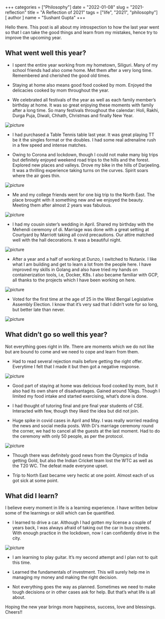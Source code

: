 +++
categories = ["Philosophy"]
date = "2022-01-08"
slug = "2021-reflection"
title = "A Reflection of 2021"
tags = ["life", "2021", "philosophy"]
[ author ]
  name = "Sushant Gupta"
+++

Hello there.
This post is all about my introspection to how the last year went so that I can take the good things and learn from my  mistakes, hence try to improve the upcoming year.

## What went well this year?

- I spent the entire year working from my hometown, Siliguri. 
Many of my school friends had also come home. 
Met them after a very long time. 
Remembered and cherished the good old times.

- Staying at home also means good food cooked by mom. 
Enjoyed the delicacies cooked by mom throughout the year.

- We celebrated all festivals of the year as well as each family member’s birthday at home. 
It was so great enjoying these moments with family after a long time. 
So many festivals throughout the calendar: Holi, Rakhi, Durga Puja, Diwali, Chhath, Christmas and finally New Year.

![picture](/img/2021_reflection/dp.jpg)

- I had purchased a Table Tennis table last year. It was great playing TT be it the singles format or the doubles. 
I had some real adrenaline rush in a few speed and intense matches.

- Owing to Corona and lockdown, though I could not make many big trips but definitely enjoyed weekend road trips to the hills and the forest. 
Explored new places and valleys.
Drove my bike in the hills of Darjeeling. 
It was a thrilling experience taking turns on the curves.
Spirit soars where the air goes thin.

![picture](/img/2021_reflection/hill.webp)

- Me and my college friends went for one big trip to the North East. 
The place brought with it something new and we enjoyed the beauty. Meeting them after almost 2 years was fabulous.

![picture](/img/2021_reflection/wfall.jpg)

- I had my cousin sister’s wedding in April. 
Shared my birthday with the Mehendi ceremony of di. 
Marriage was done with a great setting at Courtyard by Marriott taking all covid precautions. 
Our attire matched well with the hall decorations. 
It was a beautiful night.

![picture](/img/2021_reflection/wed.jpg)

- After a year and a half of working at Dunzo, I switched to Nutanix. 
I like what I am building and get to learn a lot from the people here. 
I have improved my skills in Golang and also have tried my hands on containerization tools, i.e, Docker, K8s. 
I also became familiar with GCP, all thanks to the projects which I have been working on here.

![picture](/img/2021_reflection/ntnx-goodies.jpeg)

- Voted for the first time at the age of 25 in the West Bengal Legislative Assembly Election. 
I know that it’s very sad that I didn’t vote for so long, but better late than never.

![picture](/img/2021_reflection/vote.jpg)

## What didn’t go so well this year?

Not everything goes right in life. 
There are moments which we do not like but are bound to come and we need to cope and learn from them.

- Had to read several rejection mails before getting the right offer. 
Everytime I felt that I made it but then got a negative response. 

![picture](/img/2021_reflection/reject.png)

- Good part of staying at home was delicious food cooked by mom, but it also had its own share of disadvantages. 
Gained around 10kgs. 
Though I limited my food intake and started exercising, what’s done is done.

- I had thought of tutoring final and pre final year students of CSE. 
Interacted with few, though they liked the idea but did not join.

- Huge spike in covid cases in April and May. 
I was really worried reading the news and social media posts. With Di's marriage ceremony round the corner, we had to cancel all the guests at the last moment. 
Had to do the ceremony with only 50 people, as per the protocol. 

![picture](/img/2021_reflection/covid.png)

- Though there was definitely good news from the Olympics of India getting Gold, but also the Indian Cricket team lost the WTC as well as the T20 WC. 
The defeat made everyone upset.

- Trip to North East became very hectic at one point. 
Almost each of us got sick at some point.

## What did I learn?

I believe every moment in life is a learning experience. 
I have written below some of the learnings or skill which can be quantified.

- I learned to drive a car. 
Although I had gotten my license a couple of years back, I was always afraid of taking out the car in busy streets. 
With enough practice in the lockdown, now I can confidently drive in the city.

![picture](/img/2021_reflection/drive.jpg)

- I am learning to play guitar. 
It’s my second attempt and I plan not to quit this time.

- Learned the fundamentals of investment. 
This will surely help me in managing my money and making the right decision.

- Not everything goes the way as planned. 
Sometimes we need to make tough decisions or in other cases ask for help. 
But that’s what life is all about. 

Hoping the new year brings more happiness, success, love and blessings. Cheers!!
